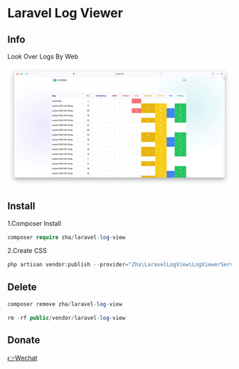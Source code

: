 # Laravel Log Viewer

## Info

Look Over Logs By Web


![image](https://raw.githubusercontent.com/zhazhahan/laravel-log-view/main/public/preview.jpg)



## Install

1.Composer Install

```php
composer require zha/laravel-log-view
```

2.Create CSS

```php
php artisan vendor:publish --provider="Zha\LaravelLogView\LogViewerServiceProvider" --tag="log-viewer-public"
```

## Delete

```php
composer remove zha/laravel-log-view
```

```php
rm -rf public/vendor/laravel-log-view
```



## Donate
[👉Wechat](https://crm.can-leading.cn/assets/img/zan.jpg)
